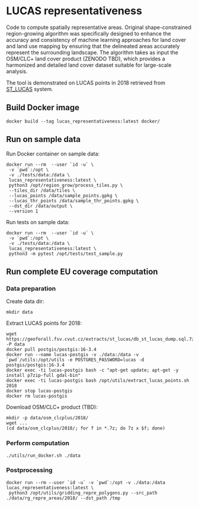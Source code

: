 # LUCAS representativeness

Code to compute spatially representative areas. Original
shape-constrained region-growing algorithm was specifically designed
to enhance the accuracy and consistency of machine learning approaches
for land cover and land use mapping by ensuring that the delineated
areas accurately represent the surrounding landscape. The algorithm
takes as input the OSM/CLC+ land cover product (ZENODO TBD), which
provides a harmonized and detailed land cover dataset suitable for
large-scale analysis.

The tool is demonstrated on LUCAS points in 2018 retrieved from
[ST_LUCAS](https://geoforall.fsv.cvut.cz/st_lucas/) system.

## Build Docker image

```
docker build --tag lucas_representativeness:latest docker/
```

## Run on sample data

Run Docker container on sample data:

```
docker run --rm  --user `id -u` \
 -v `pwd`:/opt \
 -v ./tests/data:/data \
 lucas_representativeness:latest \
 python3 /opt/region_grow/process_tiles.py \
 --tiles_dir /data/tiles \
 --lucas_points /data/sample_points.gpkg \
 --lucas_thr_points /data/sample_thr_points.gpkg \
 --dst_dir /data/output \
 --version 1
```

Run tests on sample data:

```
docker run --rm  --user `id -u` \
 -v `pwd`:/opt \
 -v ./tests/data:/data \
 lucas_representativeness:latest \
 python3 -m pytest /opt/tests/test_sample.py
```

## Run complete EU coverage computation

### Data preparation

Create data dir:

```
mkdir data
```

Extract LUCAS points for 2018:

```
wget https://geoforall.fsv.cvut.cz/extracts/st_lucas/db_st_lucas_dump.sql.7z -P data
docker pull postgis/postgis:16-3.4
docker run --name lucas-postgis -v ./data:/data -v `pwd`/utils:/opt/utils -e POSTGRES_PASSWORD=lucas -d postgis/postgis:16-3.4
docker exec -ti lucas-postgis bash -c "apt-get update; apt-get -y install p7zip-full gdal-bin"
docker exec -ti lucas-postgis bash /opt/utils/extract_lucas_points.sh 2018
docker stop lucas-postgis
docker rm lucas-postgis
```

Download OSM/CLC+ product (TBD):

```
mkdir -p data/osm_clcplus/2018/
wget ...
(cd data/osm_clcplus/2018/; for f in *.7z; do 7z x $f; done)
```

### Perform computation

```
./utils/run_docker.sh ./data
```

### Postprocessing

```
docker run --rm --user `id -u` -v `pwd`:/opt -v ./data:/data lucas_representativeness:latest \
 python3 /opt/utils/gridding_repre_polygons.py --src_path ./data/rg_repre_areas/2018/ --dst_path /tmp
```